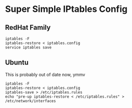 # Super Simple IPtables Config

## RedHat Family

    iptables -F
    iptables-restore < iptables.config
    service iptables save


## Ubuntu

This is probably out of date now, ymmv

    iptables -F
    iptables-restore < iptables.config
    iptables-save > /etc/iptables.rules
    echo "pre-up iptables-restore < /etc/iptables.rules" > /etc/network/interfaces

